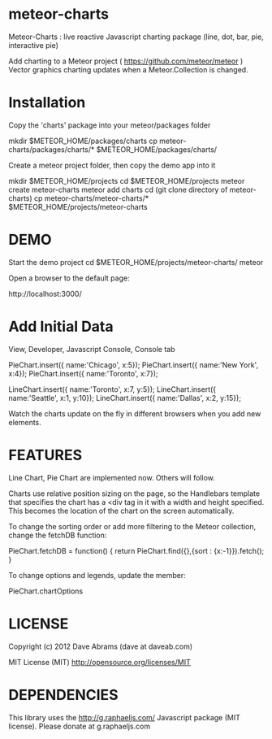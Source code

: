 meteor-charts
=============

Meteor-Charts : live reactive Javascript charting package (line, dot, bar, pie, interactive pie)

Add charting to a Meteor project ( https://github.com/meteor/meteor )
Vector graphics charting updates when a Meteor.Collection is changed.


Installation
============
Copy the 'charts' package into your meteor/packages folder

mkdir $METEOR_HOME/packages/charts
cp meteor-charts/packages/charts/* $METEOR_HOME/packages/charts/


Create a meteor project folder, then copy the demo app into it

mkdir $METEOR_HOME/projects
cd $METEOR_HOME/projects
meteor create meteor-charts
meteor add charts
cd (git clone directory of meteor-charts)
cp meteor-charts/meteor-charts/* $METEOR_HOME/projects/meteor-charts  


DEMO
====

Start the demo project
cd $METEOR_HOME/projects/meteor-charts/
meteor

Open a browser to the default page:

http://localhost:3000/


Add Initial Data
================

View, Developer, Javascript Console, Console tab

PieChart.insert({ name:'Chicago', x:5});
PieChart.insert({ name:'New York', x:4});
PieChart.insert({ name:'Toronto', x:7});

LineChart.insert({ name:'Toronto', x:7, y:5});
LineChart.insert({ name:'Seattle', x:1, y:10});
LineChart.insert({ name:'Dallas', x:2, y:15});

Watch the charts update on the fly in different browsers when you add new elements.


FEATURES
========

Line Chart, Pie Chart are implemented now.  Others will follow.

Charts use relative position sizing on the page, so the Handlebars template that specifies the chart has a <div tag in it with a width and height specified.  This becomes the location of the chart on the screen automatically.

To change the sorting order or add more filtering to the Meteor collection, change the fetchDB function:
 
PieChart.fetchDB =  function() { return PieChart.find({},{sort : {x:-1}}).fetch(); }

To change options and legends, update the member:

PieChart.chartOptions 


LICENSE
=======
Copyright (c) 2012  Dave Abrams  (dave at daveab.com)

MIT License (MIT)
http://opensource.org/licenses/MIT


DEPENDENCIES 
============
This library uses the http://g.raphaeljs.com/ Javascript package (MIT license). Please donate at g.raphaeljs.com 
